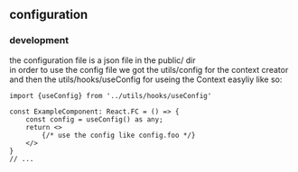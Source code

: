## configuration

### development

the configuration file is a json file in the public/ dir \
in order to use the config file we got the utils/config for the context creator \
and then the utils/hooks/useConfig for useing the Context easyliy like so:

```tsx
import {useConfig} from '../utils/hooks/useConfig'

const ExampleComponent: React.FC = () => {
    const config = useConfig() as any;
    return <>
        {/* use the config like config.foo */}
    </>
}
// ...
```